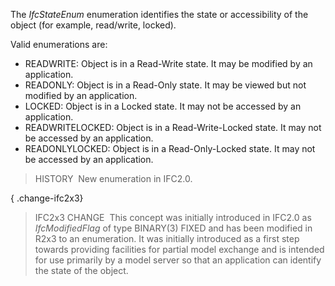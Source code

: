 ﻿The _IfcStateEnum_ enumeration identifies the state or accessibility of the object (for example, read/write, locked).

Valid enumerations are:

* READWRITE: Object is in a Read-Write state. It may be modified by an application.
* READONLY: Object is in a Read-Only state. It may be viewed but not modified by an application.
* LOCKED: Object is in a Locked state. It may not be accessed by an application.
* READWRITELOCKED: Object is in a Read-Write-Locked state. It may not be accessed by an application.
* READONLYLOCKED: Object is in a Read-Only-Locked state. It may not be accessed by an application.

> HISTORY&nbsp; New enumeration in IFC2.0.

{ .change-ifc2x3}
> IFC2x3 CHANGE&nbsp; This concept was initially introduced in IFC2.0 as _IfcModifiedFlag_ of type BINARY(3) FIXED and has been modified in R2x3 to an enumeration. It was initially introduced as a first step towards providing facilities for partial model exchange and is intended for use primarily by a model server so that an application can identify the state of the object.
